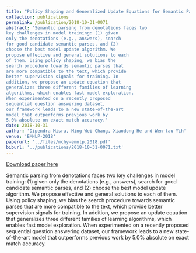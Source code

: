 ```yaml
---
title: "Policy Shaping and Generalized Update Equations for Semantic Parsing from Denotations"
collection: publications
permalink: /publication/2018-10-31-0071
abstract: 'Semantic parsing from denotations faces two
key challenges in model training: (1) given
only the denotations (e.g., answers), search
for good candidate semantic parses, and (2)
choose the best model update algorithm. We
propose effective and general solutions to each
of them. Using policy shaping, we bias the
search procedure towards semantic parses that
are more compatible to the text, which provide
better supervision signals for training. In
addition, we propose an update equation that
generalizes three different families of learning
algorithms, which enables fast model exploration.
When experimented on a recently proposed
sequential question answering dataset,
our framework leads to a new state-of-the-art
model that outperforms previous work by
5.0% absolute on exact match accuracy.'
date: 2018-10-31
author: 'Dipendra Misra, Ming-Wei Chang, Xiaodong He and Wen-tau Yih'
venue: 'EMNLP-2018'
paperurl: '../files/mchy-emnlp.2018.pdf'
biburl: '../publications/2018-10-31-0071.txt'
---
```


<a href='../files/mchy-emnlp.2018.pdf'>Download paper here</a>

Semantic parsing from denotations faces two
key challenges in model training: (1) given
only the denotations (e.g., answers), search
for good candidate semantic parses, and (2)
choose the best model update algorithm. We
propose effective and general solutions to each
of them. Using policy shaping, we bias the
search procedure towards semantic parses that
are more compatible to the text, which provide
better supervision signals for training. In
addition, we propose an update equation that
generalizes three different families of learning
algorithms, which enables fast model exploration.
When experimented on a recently proposed
sequential question answering dataset,
our framework leads to a new state-of-the-art
model that outperforms previous work by
5.0% absolute on exact match accuracy.
